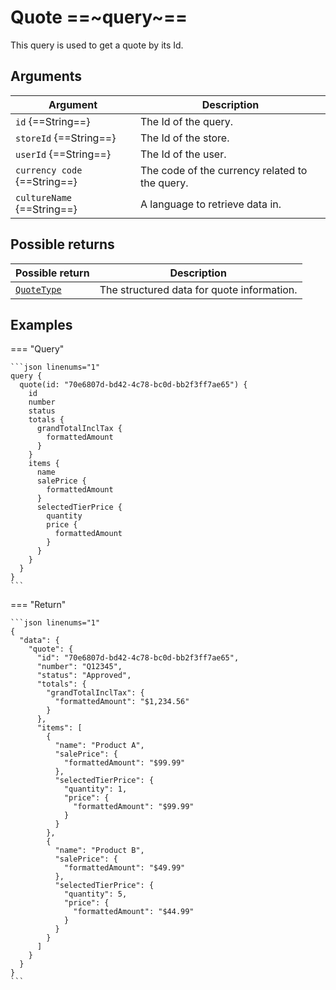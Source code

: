 
# Quote ==~query~==

This query is used to get a quote by its Id.​

## Arguments

| Argument                  | Description                     |
|---------------------------|---------------------------------|
| `id` {==String==}         | The Id of the query.            |
| `storeId` {==String==}    | The Id of the store.            |
| `userId` {==String==}     | The Id of the user.             |
| `currency code` {==String==}     | The code of the currency related to the query.|
| `cultureName` {==String==}| A language to retrieve data in. |

## Possible returns

| Possible return                                         | Description                                   |
|---------------------------------------------------------|----------------------------------------------	|
| [`QuoteType`](../objects/QuoteType.md)                  | The structured data for quote information.   	|

## Examples

=== "Query"

    ```json linenums="1"
    query {
      quote(id: "70e6807d-bd42-4c78-bc0d-bb2f3ff7ae65") {
        id
        number
        status
        totals {
          grandTotalInclTax {
            formattedAmount
          }
        }
        items {
          name
          salePrice {
            formattedAmount
          }
          selectedTierPrice {
            quantity
            price {
              formattedAmount
            }
          }
        }
      }
    }
    ```


=== "Return"

    ```json linenums="1"
    {
      "data": {
        "quote": {
          "id": "70e6807d-bd42-4c78-bc0d-bb2f3ff7ae65",
          "number": "Q12345",
          "status": "Approved",
          "totals": {
            "grandTotalInclTax": {
              "formattedAmount": "$1,234.56"
            }
          },
          "items": [
            {
              "name": "Product A",
              "salePrice": {
                "formattedAmount": "$99.99"
              },
              "selectedTierPrice": {
                "quantity": 1,
                "price": {
                  "formattedAmount": "$99.99"
                }
              }
            },
            {
              "name": "Product B",
              "salePrice": {
                "formattedAmount": "$49.99"
              },
              "selectedTierPrice": {
                "quantity": 5,
                "price": {
                  "formattedAmount": "$44.99"
                }
              }
            }
          ]
        }
      }
    }
    ```